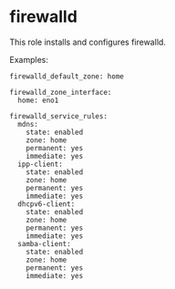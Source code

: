 firewalld
=====

This role installs and configures firewalld.

Examples:

```
firewalld_default_zone: home

firewalld_zone_interface:
  home: eno1

firewalld_service_rules: 
  mdns:
    state: enabled
    zone: home
    permanent: yes
    immediate: yes
  ipp-client:
    state: enabled
    zone: home
    permanent: yes
    immediate: yes
  dhcpv6-client:
    state: enabled
    zone: home
    permanent: yes
    immediate: yes
  samba-client:
    state: enabled
    zone: home
    permanent: yes
    immediate: yes
```